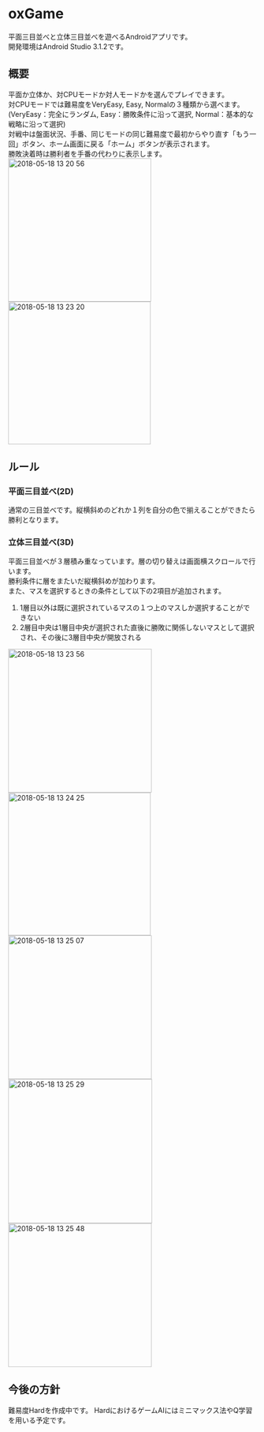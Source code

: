 # oxGame
平面三目並べと立体三目並べを遊べるAndroidアプリです。  
開発環境はAndroid Studio 3.1.2です。

## 概要
平面か立体か、対CPUモードか対人モードかを選んでプレイできます。  
対CPUモードでは難易度をVeryEasy, Easy, Normalの３種類から選べます。  
(VeryEasy：完全にランダム, Easy：勝敗条件に沿って選択, Normal：基本的な戦略に沿って選択)  
対戦中は盤面状況、手番、同じモードの同じ難易度で最初からやり直す「もう一回」ボタン、ホーム画面に戻る「ホーム」ボタンが表示されます。  
勝敗決着時は勝利者を手番の代わりに表示します。  
<img width="290" alt="2018-05-18 13 20 56" src="https://user-images.githubusercontent.com/38423640/40216884-b77d97a4-5aa4-11e8-996c-9d34036fd5df.png">
<img width="289" alt="2018-05-18 13 23 20" src="https://user-images.githubusercontent.com/38423640/40216903-c5553cec-5aa4-11e8-8482-a0adc482f4ba.png">

## ルール
### 平面三目並べ(2D)
通常の三目並べです。縦横斜めのどれか１列を自分の色で揃えることができたら勝利となります。

### 立体三目並べ(3D)
平面三目並べが３層積み重なっています。層の切り替えは画面横スクロールで行います。  
勝利条件に層をまたいだ縦横斜めが加わります。  
また、マスを選択するときの条件として以下の2項目が追加されます。  
1. 1層目以外は既に選択されているマスの１つ上のマスしか選択することができない
2. 2層目中央は1層目中央が選択された直後に勝敗に関係しないマスとして選択され、その後に3層目中央が開放される  
<img width="291" alt="2018-05-18 13 23 56" src="https://user-images.githubusercontent.com/38423640/40216906-cacd0ee8-5aa4-11e8-97ed-9ec7a089cbe9.png">
<img width="289" alt="2018-05-18 13 24 25" src="https://user-images.githubusercontent.com/38423640/40216911-cf3386d8-5aa4-11e8-8de5-4237c486f56e.png">
<img width="291" alt="2018-05-18 13 25 07" src="https://user-images.githubusercontent.com/38423640/40216913-d67c68ba-5aa4-11e8-88b7-4a865c00b5c5.png">
<img width="292" alt="2018-05-18 13 25 29" src="https://user-images.githubusercontent.com/38423640/40216916-decd6e24-5aa4-11e8-867a-5550815d11e0.png">
<img width="291" alt="2018-05-18 13 25 48" src="https://user-images.githubusercontent.com/38423640/40216928-e6b7eaba-5aa4-11e8-88db-c2c493b6dc4a.png">


## 今後の方針
難易度Hardを作成中です。
HardにおけるゲームAIにはミニマックス法やQ学習を用いる予定です。
